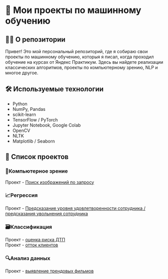 # 🧠 Мои проекты по машинному обучению 
## 👨‍💻 О репозитории
Привет! Это мой персональный репозиторий, где я собираю свои проекты по машинному обучению, которыя я писал, когда проходил обучение на курсах от Яндекс Практикум. Здесь вы найдете реализации классических алгоритмов, проекты по компьютерному зрению, NLP и многое другое.
## 🛠️ Используемые технологии

- Python
- NumPy, Pandas
- scikit-learn
- TensorFlow / PyTorch
- Jupyter Notebook, Google Colab
- OpenCV
- NLTK
- Matplotlib / Seaborn
## 📝 Список проектов
### 🔭Компьютерное зрение
Проект - [Поиск изображений по запросу](./project_cv_image_search/README.md)

### 📈Регрессия
Проект - [Предсказание уровня удовлетворенности сотрудника / предсказания увольнения сотрудника](./project_hr_regression/README.md)
### 🗃️Классификация
Проект - [оценка риска ДТП](./project_car_accidents_risk/README.md)   
Проект - [отток клиентов](./project_customer_churn/README.md)
### 🔍️Анализ данных
Проект - [выявление трендовых фильмов](./project_movie_trends/README.md)

